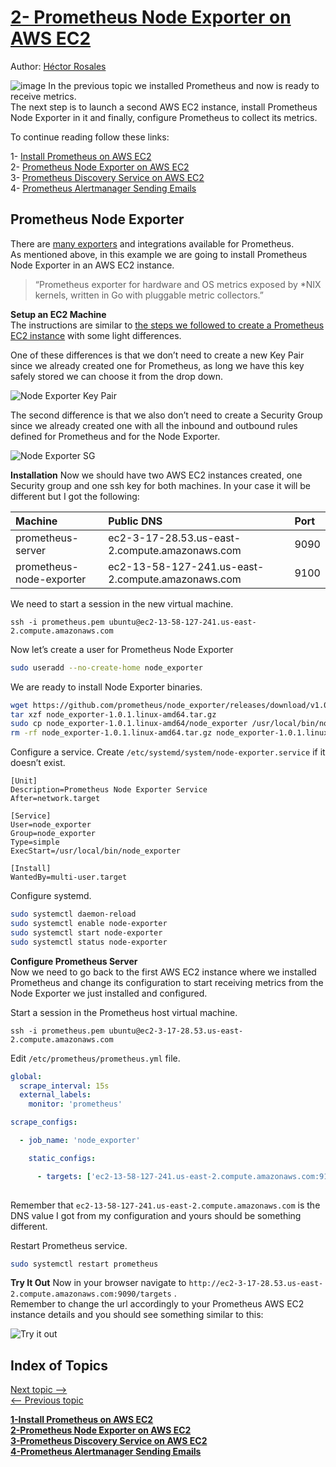
# [2- Prometheus Node Exporter on AWS EC2](./prometheus-on-aws-ec2-part2.md)  
Author:
[Héctor Rosales](https://codewizardly.com/authors/hector/)  

![image](https://user-images.githubusercontent.com/100445644/168934128-dac0416b-8e26-47d0-aeac-0b62996502d3.png)
In the previous topic we installed Prometheus and now is ready to receive metrics.   
The next step is to launch a second AWS EC2 instance, install Prometheus Node Exporter in it and finally, configure Prometheus to collect its metrics.

To continue reading follow these links:  

1- [Install Prometheus on AWS EC2](./prometheus-on-aws-ec2-part1.md)  
2- [Prometheus Node Exporter on AWS EC2](./prometheus-on-aws-ec2-part2.md)  
3- [Prometheus Discovery Service on AWS EC2](./prometheus-on-aws-ec2-part3.md)  
4- [Prometheus Alertmanager Sending Emails](./prometheus-on-aws-ec2-part4.md)  

## Prometheus Node Exporter  
There are [many exporters](https://prometheus.io/docs/instrumenting/exporters) and integrations available for Prometheus.   
As mentioned above, in this example we are going to install Prometheus Node Exporter in an AWS EC2 instance.

 >“Prometheus exporter for hardware and OS metrics exposed by *NIX kernels, written in Go with pluggable metric collectors.”

**Setup an EC2 Machine**   
The instructions are similar to [the steps we followed to create a Prometheus EC2 instance](https://codewizardly.com/prometheus-on-aws-ec2-part1/#create-an-aws-ec2-instance) with some light differences.

One of these differences is that we don’t need to create a new Key Pair since we already created one for Prometheus, as long we have this key safely stored we can choose it from the drop down.


![Node Exporter Key Pair](https://user-images.githubusercontent.com/100445644/168934846-e7bd9d2a-407a-4c32-80b2-9db072b8db63.png)

The second difference is that we also don’t need to create a Security Group since we already created one with all the inbound and outbound rules defined for Prometheus and for the Node Exporter.


![Node Exporter SG](https://user-images.githubusercontent.com/100445644/168934894-00bb7158-3080-4038-8d79-ebc8407ac137.png)

**Installation**
Now we should have two AWS EC2 instances created, one Security group and one ssh key for both machines. In your case it will be different but I got the following:

|Machine	|Public DNS	|Port|
|:----|:----|:----|
|prometheus-server	|ec2-3-17-28.53.us-east-2.compute.amazonaws.com	|9090|
|prometheus-node-exporter	|ec2-13-58-127-241.us-east-2.compute.amazonaws.com	|9100|

We need to start a session in the new virtual machine.

```console
ssh -i prometheus.pem ubuntu@ec2-13-58-127-241.us-east-2.compute.amazonaws.com
```

Now let’s create a user for Prometheus Node Exporter
```bash
sudo useradd --no-create-home node_exporter
```

We are ready to install Node Exporter binaries.

```bash
wget https://github.com/prometheus/node_exporter/releases/download/v1.0.1/node_exporter-1.0.1.linux-amd64.tar.gz
tar xzf node_exporter-1.0.1.linux-amd64.tar.gz
sudo cp node_exporter-1.0.1.linux-amd64/node_exporter /usr/local/bin/node_exporter
rm -rf node_exporter-1.0.1.linux-amd64.tar.gz node_exporter-1.0.1.linux-amd64
```

Configure a service. Create `/etc/systemd/system/node-exporter.service` if it doesn’t exist.
```service
[Unit]
Description=Prometheus Node Exporter Service
After=network.target

[Service]
User=node_exporter
Group=node_exporter
Type=simple
ExecStart=/usr/local/bin/node_exporter

[Install]
WantedBy=multi-user.target
```

Configure systemd.

```bash
sudo systemctl daemon-reload
sudo systemctl enable node-exporter
sudo systemctl start node-exporter
sudo systemctl status node-exporter
```

**Configure Prometheus Server**   
Now we need to go back to the first AWS EC2 instance where we installed Prometheus and change its configuration to start receiving metrics from the Node Exporter we just installed and configured.

Start a session in the Prometheus host virtual machine.

```console
ssh -i prometheus.pem ubuntu@ec2-3-17-28.53.us-east-2.compute.amazonaws.com
```
Edit `/etc/prometheus/prometheus.yml` file.

```yml
global:
  scrape_interval: 15s
  external_labels:
    monitor: 'prometheus'

scrape_configs:

  - job_name: 'node_exporter'

    static_configs:

      - targets: ['ec2-13-58-127-241.us-east-2.compute.amazonaws.com:9100']
      
```

Remember that `ec2-13-58-127-241.us-east-2.compute.amazonaws.com` is the DNS value I got from my configuration and yours should be something different.

Restart Prometheus service.

```bash
sudo systemctl restart prometheus
```

**Try It Out**
Now in your browser navigate to `http://ec2-3-17-28.53.us-east-2.compute.amazonaws.com:9090/targets` .   
Remember to change the url accordingly to your Prometheus AWS EC2 instance details and you should see something similar to this:

![Try it out](https://user-images.githubusercontent.com/100445644/168935623-35329b54-4dc1-4b59-b917-ca9e6600379a.png)


## Index of Topics
[Next topic -->](./prometheus-on-aws-ec2-part3.md)  
[<-- Previous topic ](./prometheus-on-aws-ec2-part1.md)  

**[1-Install Prometheus on AWS EC2](./prometheus-on-aws-ec2-part1.md)**  
**[2-Prometheus Node Exporter on AWS EC2](./prometheus-on-aws-ec2-part2.md)**  
**[3-Prometheus Discovery Service on AWS EC2](./prometheus-on-aws-ec2-part3.md)**  
**[4-Prometheus Alertmanager Sending Emails](./prometheus-on-aws-ec2-part4.md)**  
